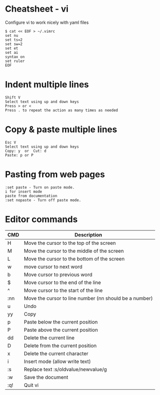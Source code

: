 Cheatsheet - vi
===

Configure vi to work nicely with yaml files
```
$ cat << EOF > ~/.vimrc
set nu
set ts=2
set sw=2
set et
set ai
syntax on
set ruler
EOF
```

# Indent multiple lines
```
Shift V
Select text using up and down keys
Press > or <
Press . to repeat the action as many times as needed
```

# Copy & paste multiple lines
```
Esc V 
Select text using up and down keys
Copy: y  or  Cut: d
Paste: p or P
```

# Pasting from web pages
```
:set paste - Turn on paste mode. 
i for insert mode
paste from documentation
:set nopaste - Turn off paste mode.
```

# Editor commands

| CMD | Description                                            |
|-----|--------------------------------------------------------|
| H   | Move the cursor to the top of the screen               |
| M   | Move the cursor to the middle of the screen            |
| L   | Move the cursor to the bottom of the screen            |
| w   | move cursor to next word                               |
| b   | Move cursor to previous word                           |
| $   | Move cursor to the end of the line                     |
| ^   | Move cursor to the start of the line                   |
| :nn | Move the cursor to line number (nn should be a number) |
| u   | Undo                                                   |
| yy  | Copy                                                   |
| p   | Paste below the current position                       |
| P   | Paste above the current position                       |
| dd  | Delete the current line                                |
| D   | Delete from the current position                       |
| x   | Delete the current character                           |
| i   | Insert mode (allow write text)                         |
| :s  | Replace text :s/oldvalue/newvalue/g                    |
| :w  | Save the document                                      |
| :q! | Quit vi                                                |
